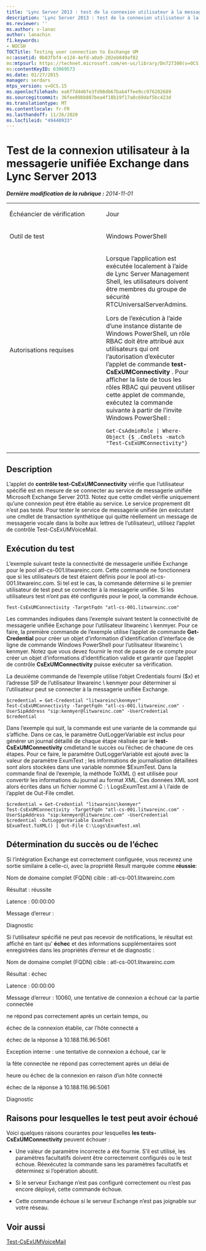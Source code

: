```yaml
---
title: 'Lync Server 2013 : test de la connexion utilisateur à la messagerie unifiée Exchange'
description: 'Lync Server 2013 : test de la connexion utilisateur à la messagerie unifiée Exchange.'
ms.reviewer: ''
ms.author: v-lanac
author: lanachin
f1.keywords:
- NOCSH
TOCTitle: Testing user connection to Exchange UM
ms:assetid: 0b83fbf4-e124-4efd-a0a9-202eb849af82
ms:mtpsurl: https://technet.microsoft.com/en-us/library/Dn727300(v=OCS.15)
ms:contentKeyID: 63969573
ms.date: 01/27/2015
manager: serdars
mtps_version: v=OCS.15
ms.openlocfilehash: ea6f7d446fe3fd98db67bab4ffee9cc976202689
ms.sourcegitcommit: 36fee89bb887bea4f18b19f17a8c69daf5bc423d
ms.translationtype: MT
ms.contentlocale: fr-FR
ms.lasthandoff: 11/26/2020
ms.locfileid: "49440933"
---
```

# <a name="testing-user-connection-to-exchange-um-in-lync-server-2013"></a>Test de la connexion utilisateur à la messagerie unifiée Exchange dans Lync Server 2013

<div data-xmlns="http://www.w3.org/1999/xhtml">

<div class="topic" data-xmlns="http://www.w3.org/1999/xhtml" data-msxsl="urn:schemas-microsoft-com:xslt" data-cs="https://msdn.microsoft.com/">

<div data-asp="https://msdn2.microsoft.com/asp">



</div>

<div id="mainSection">

<div id="mainBody">

<span> </span>

_**Dernière modification de la rubrique :** 2014-11-01_


<table>
<colgroup>
<col style="width: 50%" />
<col style="width: 50%" />
</colgroup>
<tbody>
<tr class="odd">
<td><p>Échéancier de vérification</p></td>
<td><p>Jour</p></td>
</tr>
<tr class="even">
<td><p>Outil de test</p></td>
<td><p>Windows PowerShell</p></td>
</tr>
<tr class="odd">
<td><p>Autorisations requises</p></td>
<td><p>Lorsque l’application est exécutée localement à l’aide de Lync Server Management Shell, les utilisateurs doivent être membres du groupe de sécurité RTCUniversalServerAdmins.</p>
<p>Lors de l’exécution à l’aide d’une instance distante de Windows PowerShell, un rôle RBAC doit être attribué aux utilisateurs qui ont l’autorisation d’exécuter l’applet de commande <strong>test-CsExUMConnectivity</strong> . Pour afficher la liste de tous les rôles RBAC qui peuvent utiliser cette applet de commande, exécutez la commande suivante à partir de l’invite Windows PowerShell :</p>
<pre><code>Get-CsAdminRole | Where-Object {$_.Cmdlets -match &quot;Test-CsExUMConnectivity&quot;}</code></pre></td>
</tr>
</tbody>
</table>


<div>

## <a name="description"></a>Description

L’applet de **contrôle test-CsExUMConnectivity** vérifie que l’utilisateur spécifié est en mesure de se connecter au service de messagerie unifiée Microsoft Exchange Server 2013. Notez que cette cmdlet vérifie uniquement qu’une connexion peut être établie au service. Le service proprement dit n’est pas testé. Pour tester le service de messagerie unifiée (en exécutant une cmdlet de transaction synthétique qui quitte réellement un message de messagerie vocale dans la boîte aux lettres de l’utilisateur), utilisez l’applet de contrôle Test-CsExUMVoiceMail.

</div>

<div>

## <a name="running-the-test"></a>Exécution du test

L’exemple suivant teste la connectivité de messagerie unifiée Exchange pour le pool atl-cs-001.litwareinc.com. Cette commande ne fonctionnera que si les utilisateurs de test étaient définis pour le pool atl-cs-001.litwareinc.com. Si tel est le cas, la commande détermine si le premier utilisateur de test peut se connecter à la messagerie unifiée. Si les utilisateurs test n’ont pas été configurés pour le pool, la commande échoue.

    Test-CsExUMConnectivity -TargetFqdn "atl-cs-001.litwareinc.com" 

Les commandes indiquées dans l’exemple suivant testent la connectivité de messagerie unifiée Exchange pour l’utilisateur litwareinc \\ kenmyer. Pour ce faire, la première commande de l’exemple utilise l’applet de commande **Get-Credential** pour créer un objet d’information d’identification d’interface de ligne de commande Windows PowerShell pour l’utilisateur litwareinc \\ kenmyer. Notez que vous devez fournir le mot de passe de ce compte pour créer un objet d’informations d’identification valide et garantir que l’applet de contrôle **CsExUMConnectivity** puisse exécuter sa vérification.

La deuxième commande de l’exemple utilise l’objet Credentials fourni ($x) et l’adresse SIP de l’utilisateur litwareinc \\ kenmyer pour déterminer si l’utilisateur peut se connecter à la messagerie unifiée Exchange.

    $credential = Get-Credential "litwareinc\kenmyer" 
    Test-CsExUMConnectivity -TargetFqdn "atl-cs-001.litwareinc.com" -UserSipAddress "sip:kenmyer@litwareinc.com" -UserCredential $credential

Dans l’exemple qui suit, la commande est une variante de la commande qui s’affiche. Dans ce cas, le paramètre OutLoggerVariable est inclus pour générer un journal détaillé de chaque étape réalisée par le **test-CsExUMConnectivity** cmdletand le succès ou l’échec de chacune de ces étapes. Pour ce faire, le paramètre OutLoggerVariable est ajouté avec la valeur de paramètre ExumText ; les informations de journalisation détaillées sont alors stockées dans une variable nommée $ExumTest. Dans la commande final de l’exemple, la méthode ToXML () est utilisée pour convertir les informations du journal au format XML. Ces données XML sont alors écrites dans un fichier nommé C : \\ LogsExumTest.xml à \\ l’aide de l’applet de Out-File cmdlet.

    $credential = Get-Credential "litwareinc\kenmyer" 
    Test-CsExUMConnectivity -TargetFqdn "atl-cs-001.litwareinc.com" -UserSipAddress "sip:kenmyer@litwareinc.com" -UserCredential $credential -OutLoggerVariable ExumTest 
    $ExumTest.ToXML() | Out-File C:\Logs\ExumTest.xml 

</div>

<div>

## <a name="determining-success-or-failure"></a>Détermination du succès ou de l’échec

Si l’intégration Exchange est correctement configurée, vous recevrez une sortie similaire à celle-ci, avec la propriété Result marquée comme **réussie**:

Nom de domaine complet (FQDN) cible : atl-cs-001.litwareinc.com

Résultat : réussite

Latence : 00:00:00

Message d’erreur :

Diagnostic

Si l’utilisateur spécifié ne peut pas recevoir de notifications, le résultat est affiché en tant qu' **échec** et des informations supplémentaires sont enregistrées dans les propriétés d’erreur et de diagnostic :

Nom de domaine complet (FQDN) cible : atl-cs-001.litwareinc.com

Résultat : échec

Latence : 00:00:00

Message d’erreur : 10060, une tentative de connexion a échoué car la partie connectée

ne répond pas correctement après un certain temps, ou

échec de la connexion établie, car l’hôte connecté a

échec de la réponse à 10.188.116.96:5061

Exception interne : une tentative de connexion a échoué, car le

la fête connectée ne répond pas correctement après un délai de

heure ou échec de la connexion en raison d’un hôte connecté

échec de la réponse à 10.188.116.96:5061

Diagnostic

</div>

<div>

## <a name="reasons-why-the-test-might-have-failed"></a>Raisons pour lesquelles le test peut avoir échoué

Voici quelques raisons courantes pour lesquelles **les tests-CsExUMConnectivity** peuvent échouer :

  - Une valeur de paramètre incorrecte a été fournie. S’il est utilisé, les paramètres facultatifs doivent être correctement configurés ou le test échoue. Réexécutez la commande sans les paramètres facultatifs et déterminez si l’opération aboutit.

  - Si le serveur Exchange n’est pas configuré correctement ou n’est pas encore déployé, cette commande échoue.

  - Cette commande échoue si le serveur Exchange n’est pas joignable sur votre réseau.

</div>

<div>

## <a name="see-also"></a>Voir aussi


[Test-CsExUMVoiceMail](https://docs.microsoft.com/powershell/module/skype/Test-CsExUMVoiceMail)  
  

</div>

</div>

<span> </span>

</div>

</div>

</div>

